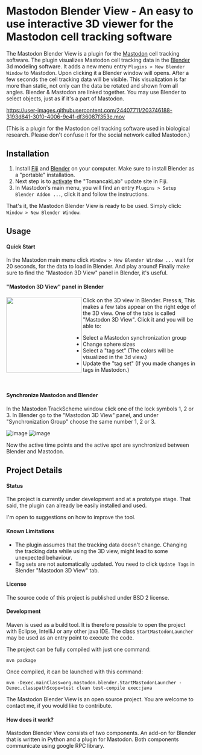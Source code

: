 # Mastodon Blender View - An easy to use interactive 3D viewer for the Mastodon cell tracking software

The Mastodon Blender View is a plugin for the [Mastodon](https://github.com/mastodon-sc/mastodon/) cell tracking software.
The plugin visualizes Mastodon cell tracking data in the [Blender](https://blender.org) 3d modeling software.
It adds a new menu entry `Plugins > New Blender Window` to Mastodon.
Upon clicking it a Blender window will opens. After a few seconds the cell tracking data will be visible.
This visualization is far more than static, not only can the data be rotated and shown from all angles.
Blender & Mastodon are linked together. You may use Blender to select objects, just as if it's a part of Mastodon.

https://user-images.githubusercontent.com/24407711/203746188-3193d841-30f0-4006-9e4f-df36087f353e.mov

(This is a plugin for the Mastodon cell tracking software used in biological research.
Please don't confuse it for the social network called Mastodon.)

## Installation

1. Install [Fiji](https://imagej.net/downloads) and [Blender](https://blender.org/download) on your computer. Make sure to install Blender as a "portable" installation. 
2. Next step is to [activate](https://imagej.net/update-sites/following) the "TomancakLab" update site in Fiji.
3. In Mastodon's main menu, you will find an entry ```Plugins > Setup Blender Addon ...```, click it and follow the instructions. 

That's it, the Mastodon Blender View is ready to be used. Simply click: ```Window > New Blender Window```.
   
## Usage

#### Quick Start

In the Mastodon main menu click ```Window > New Blender Window ...``` wait for 20 seconds, for the data to load in Blender. And play around! Finally make sure to find the "Mastodon 3D View" panel in Blender, it's useful. 

#### "Mastodon 3D View" panel in Blender

<img src="https://user-images.githubusercontent.com/24407711/203944663-f3b81845-ae51-4528-aa59-3fa5fb5aeef6.png" align="left" width="200px"/>

Click on the 3D view in Blender.
Press ```N```, This makes a few tabs appear on the right edge of the 3D view.
One of the tabs is called "Mastodon 3D View".
Click it and you will be able to:

* Select a Mastodon synchronization group
* Change sphere sizes
* Select a "tag set" (The colors will be visualized in the 3d view.)
* Update the "tag set" (If you made changes in tags in Mastodon.)

<br clear="left"/>

#### Synchronize Mastodon and Blender

In the Mastodon TrackScheme window click one of the lock symbols 1, 2 or 3.
In Blender go to the "Mastodon 3D View" panel, and under "Synchronization Group" choose the same number 1, 2 or 3.

![image](https://user-images.githubusercontent.com/24407711/203946393-b0ac8a2e-5457-4051-b0fe-8644c6d5ad65.png)
![image](https://user-images.githubusercontent.com/24407711/203945908-b26ace3f-21b4-407e-a204-a14bb5ac04ca.png)

Now the active time points and the active spot are synchronized between Blender and Mastodon.

## Project Details

#### Status

The project is currently under development and at a prototype stage.
That said, the plugin can already be easily installed and used.

I'm open to suggestions on how to improve the tool.

#### Known Limitations

* The plugin assumes that the tracking data doesn't change.
  Changing the tracking data while using the 3D view, might lead to some unexpected behaviour.
* Tag sets are not automatically updated. You need to click ```Update Tags``` in
  Blender "Mastodon 3D View" tab.

#### License

The source code of this project is published under BSD 2 license.

#### Development

Maven is used as a build tool. It is therefore possible to open the project with Eclipse, IntelliJ or any other java IDE. The class `StartMastodonLauncher` may be used as an entry point to execute the code.

The project can be fully compiled with just one command:

```shell
mvn package
```

Once compiled, it can be launched with this command:

```
mvn -Dexec.mainClass=org.mastodon.blender.StartMastodonLauncher -Dexec.classpathScope=test clean test-compile exec:java
```

The Mastodon Blender View is an open source project.
You are welcome to contact me, if you would like to contribute.

#### How does it work?

Mastodon Blender View consists of two components.
An add-on for Blender that is written in Python and a plugin for Mastodon.
Both components communicate using google RPC library.
